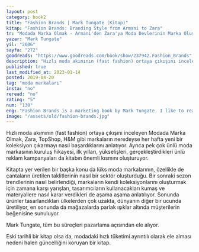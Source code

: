 ```yaml
---
layout: post  
category: book2  
title: "Fashion Brands | Mark Tungate (Kitap)"  
kitap: "Fashion Brands: Branding Style from Armani to Zara"  
tr: "Modada Marka Olmak - Armani'den Zara'ya Moda Devlerinin Marka Oluşturma Tarzları"  
yazar: "Mark Tungate"  
yil: "2006"  
sayfa: "272"  
goodreads: "https://www.goodreads.com/book/show/237942.Fashion_Brands"
description: "Hızlı moda akımının (fast fashion) ortaya çıkışını inceleyen Modada Marka Olmak, ünlü markaların hikayesini anlatıyor."
published: true
last_modified_at: 2023-01-14
posted: 2019-04-20
tag: "moda markaları"
insta: "no"
reread: "no"
rating: "5"
num: "130"
eng: "Fashion Brands is a marketing book by Mark Tungate. I like to read this book because it focuses on fast fashion brands such as Zara, H&M and TopShop. There are also stories related to successful and well-known advertising campaigns. Even though this book is not a very recent one, it is a good read for the stories of the famous brands."
image: "/assets/old/fashion-brands.jpg"
---
```


Hızlı moda akımının (fast fashion) ortaya çıkışını inceleyen Modada Marka Olmak, Zara, TopShop, H&M gibi markaların neredeyse her hafta yeni bir koleksiyon çıkarmayı nasıl başardıklarını anlatıyor. Ayrıca pek çok ünlü moda markasının kuruluş hikayesi, ilk yılları, yükselişleri, gerçekleştirdikleri ünlü reklam kampanyaları da kitabın önemli kısmını oluşturuyor.

Kitapta yer verilen bir başka konu da lüks moda markalarının, özellikle de çantaların üretilen taklitlerinin nasıl bir sektör oluşturduğu. Bir sonraki sezon trendlerinin nasıl belirlendiği, markaların kendi koleksiyonlarını oluşturmak için zamana karşı yarışları, tasarımcıların kullanacakları kumaş ve materyallere nasıl karar verdikleri de aşama aşama anlatılıyor. Sonunda ürünler tasarlandıkları ülkelerden çok uzakta, dünyanın diğer bir ucunda üretiliyor, en sonunda da mağazalarda parlak ışıklar altında müşterilerin beğenisine sunuluyor. 

Mark Tungate, tüm bu süreçleri pazarlama açısından ele alıyor. 

Eski tarihli bir kitap olsa da, modadaki hızlı tüketimi ayrıntılı olarak ele alması nedeni halen güncelliğini koruyan bir kitap.  
  
